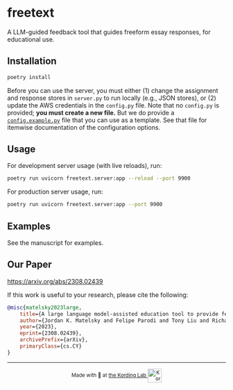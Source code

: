 # freetext

A LLM-guided feedback tool that guides freeform essay responses, for educational use.


## Installation

```bash
poetry install
```

Before you can use the server, you must either (1) change the assignment and response stores in `server.py` to run locally (e.g., JSON stores), or (2) update the AWS credentials in the `config.py` file. Note that no `config.py` is provided; **you must create a new file.** But we do provide a [`config.example.py`](freetext/config.example.py) file that you can use as a template. See that file for itemwise documentation of the configuration options.

## Usage

For development server usage (with live reloads), run:

```bash
poetry run uvicorn freetext.server:app --reload --port 9900
```

For production server usage, run:

```bash
poetry run uvicorn freetext.server:app --port 9900
```

## Examples

See the manuscript for examples.



## Our Paper 
https://arxiv.org/abs/2308.02439

If this work is useful to your research, please cite the following:

```bibtex
@misc{matelsky2023large,
    title={A large language model-assisted education tool to provide feedback on open-ended responses}, 
    author={Jordan K. Matelsky and Felipe Parodi and Tony Liu and Richard D. Lange and Konrad P. Kording},
    year={2023},
    eprint={2308.02439},
    archivePrefix={arXiv},
    primaryClass={cs.CY}
}
```

<hr /><p align='center'><small>Made with 💚 at <a href='https://kordinglab.com/'> the Kording Lab <img alt='KordingLab.com' align='center' src='https://github.com/KordingLab/chatify-server/assets/693511/39f519fe-b05d-43fb-a5d4-f6792de1dbb6' height='32px'></a></small></p>
